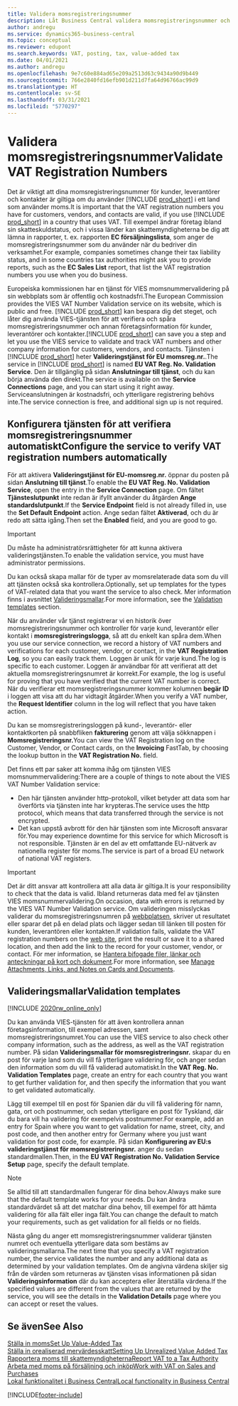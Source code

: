 ```yaml
---
title: Validera momsregistreringsnummer
description: Låt Business Central validera momsregistreringsnummer och annan företagsinformation för dina kontakter, kunder och leverantörer, baserat på EU:s VIES-valideringstjänst för momsnummer.
author: andregu
ms.service: dynamics365-business-central
ms.topic: conceptual
ms.reviewer: edupont
ms.search.keywords: VAT, posting, tax, value-added tax
ms.date: 04/01/2021
ms.author: andregu
ms.openlocfilehash: 9e7c60e884ad65e209a2513d63c9434a90d9b449
ms.sourcegitcommit: 766e2840fd16efb901d211d7fa64d96766ac99d9
ms.translationtype: HT
ms.contentlocale: sv-SE
ms.lasthandoff: 03/31/2021
ms.locfileid: "5770297"
---
```

# <a name="validate-vat-registration-numbers"></a><span data-ttu-id="6a779-103">Validera momsregistreringsnummer</span><span class="sxs-lookup"><span data-stu-id="6a779-103">Validate VAT Registration Numbers</span></span>

<span data-ttu-id="6a779-104">Det är viktigt att dina momsregistreringsnummer för kunder, leverantörer och kontakter är giltiga om du använder [!INCLUDE [prod_short](includes/prod_short.md)] i ett land som använder moms.</span><span class="sxs-lookup"><span data-stu-id="6a779-104">It is important that the VAT registration numbers you have for customers, vendors, and contacts are valid, if you use [!INCLUDE [prod_short](includes/prod_short.md)] in a country that uses VAT.</span></span> <span data-ttu-id="6a779-105">Till exempel ändrar företag ibland sin skatteskuldstatus, och i vissa länder kan skattemyndigheterna be dig att lämna in rapporter, t. ex. rapporten **EC försäljningslista**, som anger de momsregistreringsnummer som du använder när du bedriver din verksamhet.</span><span class="sxs-lookup"><span data-stu-id="6a779-105">For example, companies sometimes change their tax liability status, and in some countries tax authorities might ask you to provide reports, such as the **EC Sales List** report, that list the VAT registration numbers you use when you do business.</span></span>

<span data-ttu-id="6a779-106">Europeiska kommissionen har en tjänst för VIES momsnummervalidering på sin webbplats som är offentlig och kostnadsfri.</span><span class="sxs-lookup"><span data-stu-id="6a779-106">The European Commission provides the VIES VAT Number Validation service on its website, which is public and free.</span></span> <span data-ttu-id="6a779-107">[!INCLUDE [prod_short](includes/prod_short.md)] kan bespara dig det steget, och låter dig använda VIES-tjänsten för att verifiera och spåra momsregistreringsnummer och annan företagsinformation för kunder, leverantörer och kontakter.</span><span class="sxs-lookup"><span data-stu-id="6a779-107">[!INCLUDE [prod_short](includes/prod_short.md)] can save you a step and let you use the VIES service to validate and track VAT numbers and other company information for customers, vendors, and contacts.</span></span> <span data-ttu-id="6a779-108">Tjänsten i [!INCLUDE [prod_short](includes/prod_short.md)] heter **Valideringstjänst för EU momsreg.nr.**.</span><span class="sxs-lookup"><span data-stu-id="6a779-108">The service in [!INCLUDE [prod_short](includes/prod_short.md)] is named **EU VAT Reg. No. Validation Service**.</span></span> <span data-ttu-id="6a779-109">Den är tillgänglig på sidan **Anslutningar till tjänst**, och du kan börja använda den direkt.</span><span class="sxs-lookup"><span data-stu-id="6a779-109">The service is available on the **Service Connections** page, and you can start using it right away.</span></span> <span data-ttu-id="6a779-110">Serviceanslutningen är kostnadsfri, och ytterligare registrering behövs inte.</span><span class="sxs-lookup"><span data-stu-id="6a779-110">The service connection is free, and additional sign up is not required.</span></span>

## <a name="configure-the-service-to-verify-vat-registration-numbers-automatically"></a><span data-ttu-id="6a779-111">Konfigurera tjänsten för att verifiera momsregistreringsnummer automatiskt</span><span class="sxs-lookup"><span data-stu-id="6a779-111">Configure the service to verify VAT registration numbers automatically</span></span>

<span data-ttu-id="6a779-112">För att aktivera **Valideringstjänst för EU-momsreg.nr.** öppnar du posten på sidan **Anslutning till tjänst**.</span><span class="sxs-lookup"><span data-stu-id="6a779-112">To enable the **EU VAT Reg. No. Validation Service**, open the entry in the **Service Connection** page.</span></span> <span data-ttu-id="6a779-113">Om fältet **Tjänsteslutpunkt** inte redan är ifyllt använder du åtgärden **Ange standardslutpunkt**.</span><span class="sxs-lookup"><span data-stu-id="6a779-113">If the **Service Endpoint** field is not already filled in, use the **Set Default Endpoint** action.</span></span> <span data-ttu-id="6a779-114">Ange sedan fältet **Aktiverad**, och du är redo att sätta igång.</span><span class="sxs-lookup"><span data-stu-id="6a779-114">Then set the **Enabled** field, and you are good to go.</span></span>  

> [!IMPORTANT]
> <span data-ttu-id="6a779-115">Du måste ha administratörsrättigheter för att kunna aktivera valideringstjänsten.</span><span class="sxs-lookup"><span data-stu-id="6a779-115">To enable the validation service, you must have administrator permissions.</span></span>

<span data-ttu-id="6a779-116">Du kan också skapa mallar för de typer av momsrelaterade data som du vill att tjänsten också ska kontrollera.</span><span class="sxs-lookup"><span data-stu-id="6a779-116">Optionally, set up templates for the types of VAT-related data that you want the service to also check.</span></span> <span data-ttu-id="6a779-117">Mer information finns i avsnittet [Valideringsmallar](#validation-templates).</span><span class="sxs-lookup"><span data-stu-id="6a779-117">For more information, see the [Validation templates](#validation-templates) section.</span></span>

<span data-ttu-id="6a779-118">När du använder vår tjänst registrerar vi en historik över momsregistreringsnummer och kontroller för varje kund, leverantör eller kontakt i **momsregistreringslogga**, så att du enkelt kan spåra dem.</span><span class="sxs-lookup"><span data-stu-id="6a779-118">When you use our service connection, we record a history of VAT numbers and verifications for each customer, vendor, or contact, in the **VAT Registration Log**, so you can easily track them.</span></span> <span data-ttu-id="6a779-119">Loggen är unik för varje kund.</span><span class="sxs-lookup"><span data-stu-id="6a779-119">The log is specific to each customer.</span></span> <span data-ttu-id="6a779-120">Loggen är användbar för att verifierat att det aktuella momsregistreringsnumret är korrekt.</span><span class="sxs-lookup"><span data-stu-id="6a779-120">For example, the log is useful for proving that you have verified that the current VAT number is correct.</span></span> <span data-ttu-id="6a779-121">När du verifierar ett momsregistreringsnummer kommer kolumnen **begär ID** i loggen att visa att du har vidtagit åtgärder.</span><span class="sxs-lookup"><span data-stu-id="6a779-121">When you verify a VAT number, the **Request Identifier** column in the log will reflect that you have taken action.</span></span>

<span data-ttu-id="6a779-122">Du kan se momsregistreringsloggen på kund-, leverantör- eller kontaktkorten på snabbfliken **fakturering** genom att välja sökknappen i **Momsregistreringsnr.**</span><span class="sxs-lookup"><span data-stu-id="6a779-122">You can view the VAT Registration log on the Customer, Vendor, or Contact cards, on the **Invoicing** FastTab, by choosing the lookup button in the **VAT Registration No.** field.</span></span>  

<span data-ttu-id="6a779-123">Det finns ett par saker att komma ihåg om tjänsten VIES momsnummervalidering:</span><span class="sxs-lookup"><span data-stu-id="6a779-123">There are a couple of things to note about the VIES VAT Number Validation service:</span></span>

* <span data-ttu-id="6a779-124">Den här tjänsten använder http-protokoll, vilket betyder att data som har överförts via tjänsten inte har krypteras.</span><span class="sxs-lookup"><span data-stu-id="6a779-124">The service uses the http protocol, which means that data transferred through the service is not encrypted.</span></span>  
* <span data-ttu-id="6a779-125">Det kan uppstå avbrott för den här tjänsten som inte Microsoft ansvarar för.</span><span class="sxs-lookup"><span data-stu-id="6a779-125">You may experience downtime for this service for which Microsoft is not responsible.</span></span> <span data-ttu-id="6a779-126">Tjänsten är en del av ett omfattande EU-nätverk av nationella register för moms.</span><span class="sxs-lookup"><span data-stu-id="6a779-126">The service is part of a broad EU network of national VAT registers.</span></span>

> [!IMPORTANT]
> <span data-ttu-id="6a779-127">Det är ditt ansvar att kontrollera att alla data är giltiga.</span><span class="sxs-lookup"><span data-stu-id="6a779-127">It is your responsibility to check that the data is valid.</span></span> <span data-ttu-id="6a779-128">Ibland returneras data med fel av tjänsten VIES momsnummervalidering.</span><span class="sxs-lookup"><span data-stu-id="6a779-128">On occasion, data with errors is returned by the VIES VAT Number Validation service.</span></span> <span data-ttu-id="6a779-129">Om valideringen misslyckas validerar du momsregistreringsnumren på [webbplatsen](https://ec.europa.eu/taxation_customs/vies/), skriver ut resultatet eller sparar det på en delad plats och lägger sedan till länken till posten för kunden, leverantören eller kontakten.</span><span class="sxs-lookup"><span data-stu-id="6a779-129">If validation fails, validate the VAT registration numbers on the [web site](https://ec.europa.eu/taxation_customs/vies/), print the result or save it to a shared location, and then add the link to the record for your customer, vendor, or contact.</span></span> <span data-ttu-id="6a779-130">För mer information, se [Hantera bifogade filer, länkar och anteckningar på kort och dokument](ui-how-add-link-to-record.md).</span><span class="sxs-lookup"><span data-stu-id="6a779-130">For more information, see [Manage Attachments, Links, and Notes on Cards and Documents](ui-how-add-link-to-record.md).</span></span>

## <a name="validation-templates"></a><span data-ttu-id="6a779-131">Valideringsmallar</span><span class="sxs-lookup"><span data-stu-id="6a779-131">Validation templates</span></span>

[!INCLUDE [2020rw_online_only](includes/2020rw_online_only.md)]

<span data-ttu-id="6a779-132">Du kan använda VIES-tjänsten för att även kontrollera annan företagsinformation, till exempel adressen, samt momsregistreringsnumret.</span><span class="sxs-lookup"><span data-stu-id="6a779-132">You can use the VIES service to also check other company information, such as the address, as well as the VAT registration number.</span></span> <span data-ttu-id="6a779-133">På sidan **Valideringsmallar för momsregistreringsnr.** skapar du en post för varje land som du vill få ytterligare validering för, och anger sedan den information som du vill få validerad automatiskt.</span><span class="sxs-lookup"><span data-stu-id="6a779-133">In the **VAT Reg. No. Validation Templates** page, create an entry for each country that you want to get further validation for, and then specify the information that you want to get validated automatically.</span></span>  

<span data-ttu-id="6a779-134">Lägg till exempel till en post för Spanien där du vill få validering för namn, gata, ort och postnummer, och sedan ytterligare en post för Tyskland, där du bara vill ha validering för exempelvis postnummer.</span><span class="sxs-lookup"><span data-stu-id="6a779-134">For example, add an entry for Spain where you want to get validation for name, street, city, and post code, and then another entry for Germany where you just want validation for post code, for example.</span></span> <span data-ttu-id="6a779-135">På sidan **Konfigurering av EU:s valideringstjänst för momsregistreringsnr.** anger du sedan standardmallen.</span><span class="sxs-lookup"><span data-stu-id="6a779-135">Then, in the **EU VAT Registration No. Validation Service Setup** page, specify the default template.</span></span>  

> [!NOTE]
> <span data-ttu-id="6a779-136">Se alltid till att standardmallen fungerar för dina behov.</span><span class="sxs-lookup"><span data-stu-id="6a779-136">Always make sure that the default template works for your needs.</span></span> <span data-ttu-id="6a779-137">Du kan ändra standardvärdet så att det matchar dina behov, till exempel för att hämta validering för alla fält eller inga fält.</span><span class="sxs-lookup"><span data-stu-id="6a779-137">You can change the default to match your requirements, such as get validation for all fields or no fields.</span></span>

<span data-ttu-id="6a779-138">Nästa gång du anger ett momsregistreringsnummer validerar tjänsten numret och eventuella ytterligare data som bestäms av valideringsmallarna.</span><span class="sxs-lookup"><span data-stu-id="6a779-138">The next time that you specify a VAT registration number, the service validates the number and any additional data as determined by your validation templates.</span></span> <span data-ttu-id="6a779-139">Om de angivna värdena skiljer sig från de värden som returneras av tjänsten visas informationen på sidan **Valideringsinformation** där du kan acceptera eller återställa värdena.</span><span class="sxs-lookup"><span data-stu-id="6a779-139">If the specified values are different from the values that are returned by the service, you will see the details in the **Validation Details** page where you can accept or reset the values.</span></span>  

## <a name="see-also"></a><span data-ttu-id="6a779-140">Se även</span><span class="sxs-lookup"><span data-stu-id="6a779-140">See Also</span></span>

[<span data-ttu-id="6a779-141">Ställa in moms</span><span class="sxs-lookup"><span data-stu-id="6a779-141">Set Up Value-Added Tax</span></span>](finance-setup-vat.md)  
[<span data-ttu-id="6a779-142">Ställa in orealiserad mervärdesskatt</span><span class="sxs-lookup"><span data-stu-id="6a779-142">Setting Up Unrealized Value Added Tax</span></span>](finance-setup-unrealized-vat.md)  
[<span data-ttu-id="6a779-143">Rapportera moms till skattemyndigheterna</span><span class="sxs-lookup"><span data-stu-id="6a779-143">Report VAT to a Tax Authority</span></span>](finance-how-report-vat.md)  
[<span data-ttu-id="6a779-144">Arbeta med moms på försäljning och inköp</span><span class="sxs-lookup"><span data-stu-id="6a779-144">Work with VAT on Sales and Purchases</span></span>](finance-work-with-vat.md)  
[<span data-ttu-id="6a779-145">Lokal funktionalitet i Business Central</span><span class="sxs-lookup"><span data-stu-id="6a779-145">Local functionality in Business Central</span></span>](about-localization.md)  


[!INCLUDE[footer-include](includes/footer-banner.md)]
